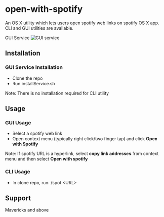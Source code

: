 # open-with-spotify
An OS X utility which lets users open spotify web links on spotify OS X app.
CLI and GUI utilities are available.

GUI Service
![GUI service](http://i.imgur.com/hbvA2TQ.png)

## Installation
### GUI Service Installation
* Clone the repo
* Run installService.sh

Note: There is no installation required for CLI utility

## Usage
### GUI Usage
* Select a spotify web link
* Open context menu (typically right click/two finger tap) and click **Open with Spotify**

Note: If spotify URL is a hyperlink, select **copy link addresses** from context menu and then select **Open with spotify**

### CLI Usage
* In clone repo, run ./spot \<URL\>

## Support
Mavericks and above

